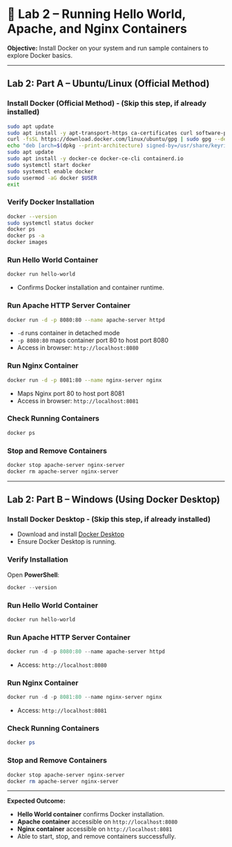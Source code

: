 # 🐳 Lab 2 – Running Hello World, Apache, and Nginx Containers

**Objective:** Install Docker on your system and run sample containers to explore Docker basics.

---

## Lab 2: Part A – Ubuntu/Linux (Official Method) 

### Install Docker (Official Method) - (Skip this step, if already installed)

```bash
sudo apt update
sudo apt install -y apt-transport-https ca-certificates curl software-properties-common gnupg lsb-release
curl -fsSL https://download.docker.com/linux/ubuntu/gpg | sudo gpg --dearmor -o /usr/share/keyrings/docker-archive-keyring.gpg
echo "deb [arch=$(dpkg --print-architecture) signed-by=/usr/share/keyrings/docker-archive-keyring.gpg] https://download.docker.com/linux/ubuntu $(lsb_release -cs) stable" | sudo tee /etc/apt/sources.list.d/docker.list > /dev/null
sudo apt update
sudo apt install -y docker-ce docker-ce-cli containerd.io
sudo systemctl start docker
sudo systemctl enable docker
sudo usermod -aG docker $USER
exit
```

### Verify Docker Installation

```bash
docker --version
sudo systemctl status docker
docker ps
docker ps -a
docker images
```

### Run Hello World Container

```bash
docker run hello-world
```

* Confirms Docker installation and container runtime.

### Run Apache HTTP Server Container

```bash
docker run -d -p 8080:80 --name apache-server httpd
```

* `-d` runs container in detached mode
* `-p 8080:80` maps container port 80 to host port 8080
* Access in browser: `http://localhost:8080`

### Run Nginx Container

```bash
docker run -d -p 8081:80 --name nginx-server nginx
```

* Maps Nginx port 80 to host port 8081
* Access in browser: `http://localhost:8081`

### Check Running Containers

```bash
docker ps
```

### Stop and Remove Containers

```bash
docker stop apache-server nginx-server
docker rm apache-server nginx-server
```

---

## Lab 2: Part B – Windows (Using Docker Desktop)

### Install Docker Desktop - (Skip this step, if already installed)

* Download and install [Docker Desktop](https://www.docker.com/products/docker-desktop/)
* Ensure Docker Desktop is running.

###  Verify Installation

Open **PowerShell**:

```powershell
docker --version
```

### Run Hello World Container

```powershell
docker run hello-world
```

### Run Apache HTTP Server Container

```powershell
docker run -d -p 8080:80 --name apache-server httpd
```

* Access: `http://localhost:8080`

### Run Nginx Container

```powershell
docker run -d -p 8081:80 --name nginx-server nginx
```

* Access: `http://localhost:8081`

### Check Running Containers

```powershell
docker ps
```

### Stop and Remove Containers

```powershell
docker stop apache-server nginx-server
docker rm apache-server nginx-server
```

---

**Expected Outcome:**

* **Hello World container** confirms Docker installation.
* **Apache container** accessible on `http://localhost:8080`
* **Nginx container** accessible on `http://localhost:8081`
* Able to start, stop, and remove containers successfully.


